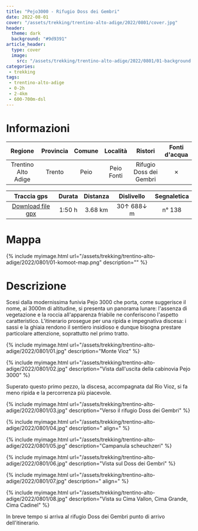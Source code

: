```yaml
---
title: "Pejo3000 - Rifugio Doss dei Gembri"
date: 2022-08-01
cover: "/assets/trekking/trentino-alto-adige/2022/0801/cover.jpg"
header:
  theme: dark
  background: "#9d9391"
article_header:
  type: cover
  image:
    src: "/assets/trekking/trentino-alto-adige/2022/0801/01-background.jpg"
categories:
 - trekking
tags:
 - trentino-alto-adige
 - 0-2h
 - 2-4km
 - 600-700m-dsl
---
```


# Informazioni

|       Regione       | Provincia |   Comune     | Località  | Ristori | Fonti d'acqua |
|:-------------------:|:---------:|:------------:|:---------:|:------:|:-----:|
| Trentino Alto Adige |   Trento  | Peio         | Peio Fonti| Rifugio Doss dei Gembri | ✗ |

|     Traccia gps     |  Durata |  Distanza | Dislivello  | Segnaletica |
|:-------------------:| :------:| :--------:|:----------: | :----------:|
| [Download file gpx](/assets/trekking/trentino-alto-adige/2022/0801/traccia-gps.gpx) |  1:50 h |  3.68 km | 30↑ 688↓ m | n° 138 |

# Mappa

{% include myimage.html url="/assets/trekking/trentino-alto-adige/2022/0801/01-komoot-map.png" description="" %}

# Descrizione

Scesi dalla modernissima funivia Pejo 3000 che porta, come suggerisce il nome, ai 3000m di altitudine, si presenta un panorama lunare: l'assenza di vegetazione e la roccia all'apparenza friabile ne conferiscono l'aspetto caratteristico.
L'itinerario prosegue per una ripida e impegnativa discesa: i sassi e la ghiaia rendono il sentiero insidioso e dunque bisogna prestare particolare attenzione, soprattutto nel primo tratto.

{% include myimage.html url="/assets/trekking/trentino-alto-adige/2022/0801/01.jpg" description="Monte Vioz" %}

{% include myimage.html url="/assets/trekking/trentino-alto-adige/2022/0801/02.jpg" description="Vista dall'uscita della cabinovia Pejo 3000" %}

Superato questo primo pezzo, la discesa, accompagnata dal Rio Vioz, si fa meno ripida e la percorrenza più piacevole. 

{% include myimage.html url="/assets/trekking/trentino-alto-adige/2022/0801/03.jpg" description="Verso il rifugio Doss dei Gembri" %}

{% include myimage.html url="/assets/trekking/trentino-alto-adige/2022/0801/04.jpg" description=" align=" %}

{% include myimage.html url="/assets/trekking/trentino-alto-adige/2022/0801/05.jpg" description="Campanula scheuchzeri" %}

{% include myimage.html url="/assets/trekking/trentino-alto-adige/2022/0801/06.jpg" description="Vista sul Doss dei Gembri" %}

{% include myimage.html url="/assets/trekking/trentino-alto-adige/2022/0801/07.jpg" description=" align=" %}

{% include myimage.html url="/assets/trekking/trentino-alto-adige/2022/0801/08.jpg" description="Vista su Cima Vallon, Cima Grande, Cima Cadinel" %}

In breve tempo si arriva al rifugio Doss dei Gembri punto di arrivo dell'itinerario.
